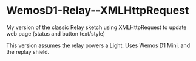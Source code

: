# WemosD1-Relay--XMLHttpRequest
My version of the classic Relay sketch using XMLHttpRequest to update web page (status and button text/style)

This version assumes the relay powers a Light. 
Uses Wemos D1 Mini, and the replay shield.
